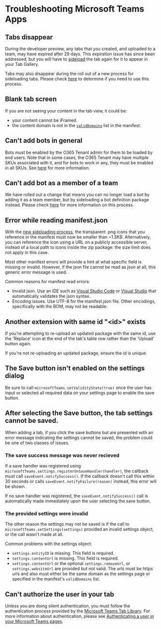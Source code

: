 # Troubleshooting Microsoft Teams Apps

## Tabs disappear

During the developer preview, any tabs that you created, and uploaded to a team, may have expired after 29 days.  This expiration issue has since been addressed, but you will have to [sideload](sideload.md) the tab again for it to appear in your Tab Gallery.  

Tabs may also disappear during the roll out of a new process for sideloading tabs.  Please check [here](sideload.md) to determine if you need to use this process.

## Blank tab screen

If you are not seeing your content in the tab view, it could be:
* your content cannot be iFramed.
* the content domain is not in the [`validDomains`](schema.md#validdomains) list in the manifest.

## Can't add bots in general

Bots must be enabled by the O365 Tenant admin for them to be loaded by end users.  Note that in some cases, the O365 Tenant may have multiple SKUs associated with it, and for bots to work in any, they must be enabled in all SKUs.  See [here](https://msdn.microsoft.com/en-us/microsoft-teams/setup#enable-sideloading-of-bots-and-tabs) for more information.


## Can't add bot as a member of a team

We have rolled out a change that means you can no longer load a bot by adding it as a team member, but by sideloading a bot definition package instead.  Please check [here](sideload.md) for more information on this process.


## Error while reading manifest.json

With the [new sideloading process](sideload.md), the transparent .png icons that you reference in the manifest must now be smaller than ~1.5KB.  Alternatively, you can reference the icon using a URL on a publicly accessible server, instead of a local path to icons inside the zip package: the size limit does not apply in this case.

Most other manifest errors will provide a hint at what specific field is missing or invalid. However, if the json file cannot be read as json at all, this generic error message is used.

Common reasons for manifest read errors:

* Invalid json. Use an IDE such as [Visual Studio Code](https://code.visualstudio.com) or [Visual Studio](https://www.visualstudio.com/vs/) that automatically validates the json syntax.
* Encoding issues. Use UTF-8 for the manifest.json file. Other encodings, specifically with the BOM, may not be readable.

## Another extension with same id "&lt;id&gt;" exists
If you're attempting to re-upload an updated package with the same id, use the 'Replace' icon at the end of the tab's table row rather than the 'Upload' button again.

If you're not re-uploading an updated package, ensure the id is unique.

## The Save button isn't enabled on the settings dialog
Be sure to call `microsoftTeams.setValidityState(true)` once the user has input or selected all required data on your settings page to enable the save button.

## After selecting the Save button, the tab settings cannot be saved.
When adding a tab, if you click the save buttons but are presented with an error message indicating the settings cannot be saved, the problem could be one of two classes of issues.

### The save success message was never recieved
If a save handler was registered using `microsoftTeams.settings.registerOnSaveHandler(handler)`, the callback must call `saveEvent.notifySuccess()`. If the callback doesn't call this within 30 seconds or calls `saveEvent.notifyFailure(reason)` instead, this error will be shown.

If no save handler was registered, the `saveEvent.notifySuccess()` call is automatically made immediately upon the user selecting the save button.

### The provided settings were invalid
The other reason the settings may not be saved is if the call to `microsoftTeams.setSettings(settings)` provided an invalid settings object, or the call wasn't made at all.

Common problems with the settings object:

* `settings.entityID` is missing. This field is required.
* `settings.contentUrl` is missing. This field is required.
* `settings.contentUrl` or the optional `settings.removeUrl`, or `settings.websiteUrl` are provided but not valid. The urls must be https urls and also must either be the same domain as the settings page or specified in the manifest's `validDomains` list.

## Can't authorize the user in your tab
Unless you are doing silent authentication, you must follow the authentication process provided by the [Microsoft Teams Tab Library](jslibrary.md).  For more information about authentication, please see [Authenticating a user in your Microsoft Teams pages](auth.md).